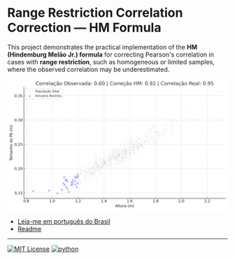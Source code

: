 # Range Restriction Correlation Correction — HM Formula

This project demonstrates the practical implementation of the **HM (Hindemburg Melão Jr.) formula** for correcting Pearson's correlation in cases with **range restriction**, such as homogeneous or limited samples, where the observed correlation may be underestimated.

![correlation.png](assets/correlation.png)

- [Leia-me em português do Brasil](README_pt_BR.md)
- [Readme](README_en_US.md)

---

[![MIT License](https://img.shields.io/badge/License-MIT-green.svg)](https://choosealicense.com/licenses/mit/)
[![python](https://img.shields.io/badge/Python-3.12-3776AB.svg?style=flat&logo=python&logoColor=white)](https://www.python.org)
